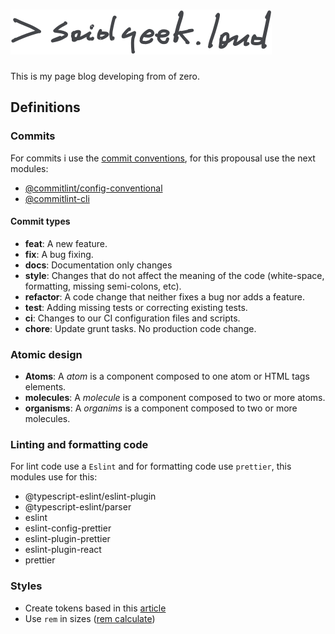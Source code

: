 # ![logo](public/image/logo.svg)

This is my page blog developing from of zero.

## Definitions

### Commits

For commits i use the [commit conventions](https://www.conventionalcommits.org/en/v1.0.0/), for this propousal use the next modules:

- [@commitlint/config-conventional](https://www.npmjs.com/package/@commitlint/config-conventional)
- [@commitlint-cli](https://www.npmjs.com/package/@commitlint/cli)

#### Commit types

- **feat**: A new feature.
- **fix**: A bug fixing.
- **docs**: Documentation only changes
- **style**: Changes that do not affect the meaning of the code (white-space, formatting, missing semi-colons, etc).
- **refactor**: A code change that neither fixes a bug nor adds a feature.
- **test**: Adding missing tests or correcting existing tests.
- **ci**: Changes to our CI configuration files and scripts.
- **chore**: Update grunt tasks. No production code change.

### Atomic design

- **Atoms**: A *atom* is a component composed to one atom or HTML tags elements.
- **molecules**: A *molecule* is a component composed to two or more atoms.
- **organisms**: A *organims* is a component composed to two or more molecules.

### Linting and formatting code

For lint code use a `Eslint` and for formatting code use `prettier`, this modules use for this:

- @typescript-eslint/eslint-plugin
- @typescript-eslint/parser
- eslint
- eslint-config-prettier
- eslint-plugin-prettier
- eslint-plugin-react
- prettier

### Styles

- Create tokens based in this [article](https://www.erikverweij.dev/blog/manage-design-tokens-with-typescript-and-styled-components/)
- Use `rem` in sizes ([rem calculate](https://offroadcode.com/rem-calculator/))
